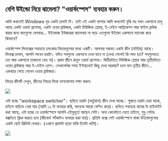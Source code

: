 

<div id="corps">

<h2>বেশি উইন্ডো নিয়ে ঝামেলা? "ওয়ার্কস্পেস" ব্যবহার করুন।</h2>

আমি কখনোই Windows খুব একটা চালাই নি। তাই এই একটা ব্যাপার আমি কখনোই বুঝি নাঃ যখন একসাথে চালু আছে একটা ওয়ার্ড প্রসেসর, একটা ওয়েব ব্রাউজার, একটা মিউজিক প্লেয়ার, ই-মেইল আপ্লিকেশন আর ফাইল ব্রাউজ করার জন্য কতগুলো ফোল্ডার... উইন্ডোজ ইউজাররা ঝামেলায় না পড়ে এতগুলো উইন্ডো একসাথে ম্যানেজ করে কিভাবে?

ওয়ার্কস্পেস লিনাক্সের সবচেয়ে চমৎকার ফিচারগুলোর মধ্যে একটি। আপনার সম্ভবত একটা স্ক্রীন (মনিটর) আছে। লিনাক্স চালান, আপনি পাবেন চারটা। যদিও সবগুলো একসাথে দেখা যাবে না (দেখা গেলেই কি লাভ হত? সবগুলোতে তো আর একসাথে তাকানো যেত না)। প্রথম স্ক্রীনে রাখুন ওয়ার্ড প্রসেসর। দ্বিতীয়টাতে মিউজিক প্লেয়ার আর তৃতীয়টাতে ওয়েব ব্রাউজার আর ই-মেইল এ্যাপ। লেখালেখির সময় ইন্টারনেটে কিছু দেখা দরকার? চলে যান তৃতীয় স্ক্রীনে... একবারে পেয়ে গেলেন ওয়েব ব্রাউজার।

নিচের স্ক্রীনটি দেখুন, স্ক্রীনের নিচের দিকে ডানকোনায় লক্ষ্য করুন:

<img src="Images/workspaces.png" border="0"/>

এটা হচ্ছে "workspace switcher"। ছবিতে চারটা (ভার্চুয়াল) স্ক্রীন দেখা যাচ্ছে। শুরুতে চারটা দেয়া থাকে, চাইলে বাড়িয়ে নেয়া যায় (আমি ১২ টা ব্যবহার করি, অনেকে আরো বেশিও করে)। ছবিতে সবচেয়ে বামের টা হাইলাইট করা আছে, এটা হচ্ছে যে ওয়ার্কস্পেসে আপনি এইমুহূর্তে আছেন সেটা। অন্য কোনটাতে যেতে চাইলে, শুধু সেটার বক্সটাতে ক্লিক করতে হবে (কীবোর্ড শর্টকাটও ব্যবহার করা যায়)। প্রতিটা বক্সে সেই ওয়ার্কস্পেসে থাকা উইন্ডোগুলোর একটা ছোট প্রিভিউ দেখায়। (এখানে প্রথমটা ছাড়া বাকি তিনটা খালি)।

<img src="Images/workspaces_full.png" border="0"/>

</div>


